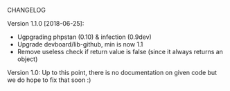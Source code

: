 CHANGELOG

Version 1.1.0 [2018-06-25]:
 - Ugpgrading phpstan (0.10) & infection (0.9dev)
 - Upgrade devboard/lib-github, min is now 1.1
 - Remove useless check if return value is false (since it always returns an object)

Version 1.0: Up to this point, there is no documentation on given code but we do hope to fix that soon :)

